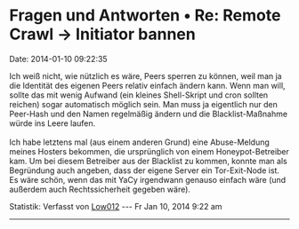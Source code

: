 Fragen und Antworten • Re: Remote Crawl -\> Initiator bannen
============================================================

Date: 2014-01-10 09:22:35

Ich weiß nicht, wie nützlich es wäre, Peers sperren zu können, weil man
ja die Identität des eigenen Peers relativ einfach ändern kann. Wenn man
will, sollte das mit wenig Aufwand (ein kleines Shell-Skript und cron
sollten reichen) sogar automatisch möglich sein. Man muss ja eigentlich
nur den Peer-Hash und den Namen regelmäßig ändern und die
Blacklist-Maßnahme würde ins Leere laufen.\
\
Ich habe letztens mal (aus einem anderen Grund) eine Abuse-Meldung
meines Hosters bekommen, die ursprünglich von einem Honeypot-Betreiber
kam. Um bei diesem Betreiber aus der Blacklist zu kommen, konnte man als
Begründung auch angeben, dass der eigene Server ein Tor-Exit-Node ist.
Es wäre schön, wenn das mit YaCy irgendwann genauso einfach wäre (und
außerdem auch Rechtssicherheit gegeben wäre).

Statistik: Verfasst von
[Low012](http://forum.yacy-websuche.de/memberlist.php?mode=viewprofile&u=62)
--- Fr Jan 10, 2014 9:22 am

------------------------------------------------------------------------
